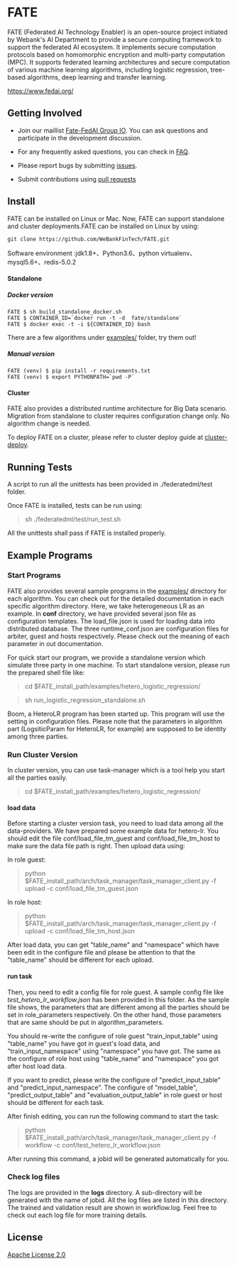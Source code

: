 # FATE
FATE (Federated AI Technology Enabler) is an open-source project initiated by Webank's AI Department to provide a secure computing framework to support the federated AI ecosystem. It implements secure computation protocols based on homomorphic encryption and multi-party computation (MPC). It supports federated learning architectures and secure computation of various machine learning algorithms, including logistic regression, tree-based algorithms, deep learning and transfer learning.


<https://www.fedai.org/>

## Getting Involved

*  Join our maillist [Fate-FedAI Group IO](https://groups.io/g/Fate-FedAI). You can ask questions and participate in the development discussion.

*  For any frequently asked questions, you can check in [FAQ](https://github.com/WeBankFinTech/FATE/wiki).  

*  Please report bugs by submitting [issues](https://github.com/WeBankFinTech/FATE/issues). 

*  Submit contributions using [pull requests](https://github.com/WeBankFinTech/FATE/pulls)

## Install
FATE can be installed on Linux or Mac. Now, FATE can support standalone and cluster deployments.FATE can be installed on Linux by using:

```
git clone https://github.com/WeBankFinTech/FATE.git
```
Software environment :jdk1.8+、Python3.6、python virtualenv、mysql5.6+、redis-5.0.2

#### Standalone
##### Docker version
```
FATE $ sh build_standalone_docker.sh
FATE $ CONTAINER_ID=`docker run -t -d  fate/standalone`
FATE $ docker exec -t -i ${CONTAINER_ID} bash
```

There are a few algorithms under [examples/](./examples) folder, try them out!

##### Manual version
```
FATE (venv) $ pip install -r requirements.txt
FATE (venv) $ export PYTHONPATH=`pwd -P`
```

#### Cluster
FATE also provides a distributed runtime architecture for Big Data scenario. Migration from standalone to cluster requires configuration change only. No algorithm change is needed. 

To deploy FATE on a cluster, please refer to cluster deploy guide at [cluster-deploy](cluster-deploy). 

## Running Tests

A script to run all the unittests has been provided in ./federatedml/test folder. 

Once FATE is installed, tests can be run using:

> sh ./federatedml/test/run_test.sh

All the unittests shall pass if FATE is installed properly. 

## Example Programs

###  Start Programs

FATE also provides several sample programs in the [examples/](./examples) directory for each algorithm. You can check out for 
the detailed documentation in each specific algorithm directory. Here, we take heterogeneous LR as an example. In **conf** directory, we have provided several json file as configuration templates. The load_file.json is used for loading data into distributed database. The three runtime_conf.json are configuration files for arbiter, guest and hosts respectively.
Please check out the meaning of each parameter in out documentation. 

For quick start our program, we provide a standalone version which simulate three party in one machine. To start standalone version, please run the prepared shell file like:

> cd $FATE_install_path/examples/hetero_logistic_regression/

> sh run_logistic_regression_standalone.sh

 Boom, a HeteroLR program has been started up. This program will use the setting in configuration files. Please note that the parameters in algorithm part (LogsiticParam for HeteroLR, for example) are supposed to be identity among three parties.

### Run Cluster Version
In cluster version, you can use task-manager which is a tool help you start all the parties easily.
> cd $FATE_install_path/examples/hetero_logistic_regression/

#### load data
Before starting a cluster version task, you need to load data among all the data-providers. We have prepared some example data for hetero-lr. You should edit the file conf/load_file_tm_guest and conf/load_file_tm_host to make sure the data file path is right.
Then upload data using:

In role guest:
>  python $FATE_install_path/arch/task_manager/task_manager_client.py -f upload -c conf/load_file_tm_guest.json


In role host:
>  python $FATE_install_path/arch/task_manager/task_manager_client.py -f upload -c conf/load_file_tm_host.json


After load data, you can get "table_name" and "namespace" which have been edit in the configure file and please be attention to that the "table_name" should be different for each upload.

#### run task
Then, you need to edit a config file for role guest. A sample config file like *test_hetero_lr_workflow.json* has been provided in this folder. As the sample file shows, the parameters that are different among all the parties should be set in role_parameters respectively. On the other hand, those parameters that are same should be put in algorithm_parameters.


You should re-write the configure of  role guest "train_input_table" using "table_name" you have got in guest's load data, and "train_input_namespace" using "namespace" you have got. The same as the configure of  role host using "table_name" and "namespace" you got after host load data.

If you want to predict, please write the configure of "predict_input_table" and "predict_input_namespace". The configure of "model_table", "predict_output_table" and "evaluation_output_table" in role guest or host should be different for each task.


After finish editing, you can run the following command to start the task:

> python $FATE_install_path/arch/task_manager/task_manager_client.py -f workflow -c conf/test_hetero_lr_workflow.json

After running this command, a jobid will be generated automatically for you.

### Check log files

The logs are provided in the **logs** directory. A sub-directory will be generated with the name of jobid. All the log files are
listed in this directory. The trained and validation result are shown in workflow.log. Feel free to check out each log file 
for more training details. 

## License
[Apache License 2.0](LICENSE)

